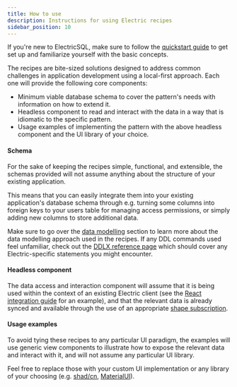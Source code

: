 ```yaml
---
title: How to use
description: Instructions for using Electric recipes
sidebar_position: 10
---
```


If you're new to ElectricSQL, make sure to follow the [quickstart guide](../quickstart/index.md) to get set up and familiarize yourself with the basic concepts.

The recipes are bite-sized solutions designed to address common challenges in application development using a local-first approach. Each one will provide the following core components:

- Minimum viable database schema to cover the pattern's needs with information on how to extend it.
- Headless component to read and interact with the data in a way that is idiomatic to the specific pattern.
- Usage examples of implementing the pattern with the above headless component and the UI library of your choice.

#### Schema

For the sake of keeping the recipes simple, functional, and extensible, the schemas provided will not assume anything about the structure of your existing application.

This means that you can easily integrate them into your existing application's database schema through e.g. turning some columns into foreign keys to your users table for managing access permissions, or simply adding new columns to store additional data.

Make sure to go over the [data modelling](../usage/data-modelling/index.md) section to learn more about the data modelling approach used in the recipes. If any DDL commands used feel unfamiliar, check out the [DDLX reference page](../api/ddlx.md) which should cover any Electric-specific statements you might encounter.

#### Headless component

The data access and interaction component will assume that it is being used within the context of an existing Electric client (see the [React integration guide](../integrations/frontend/react) for an example), and that the relevant data is already synced and available through the use of an appropriate [shape subscription](../usage/data-access/shapes).

#### Usage examples

To avoid tying these recipes to any particular UI paradigm, the examples will use generic view components to illustrate how to expose the relevant data and interact with it, and will not assume any particular UI library.

Feel free to replace those with your custom UI implementation or any library of your choosing (e.g. [shad/cn](https://ui.shadcn.com/), [MaterialUI](https://mui.com/material-ui/)).